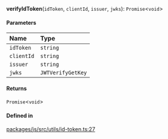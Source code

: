 **verifyIdToken**(`idToken`, `clientId`, `issuer`, `jwks`): `Promise`<`void`\>

#### Parameters

| Name       | Type              |
| :--------- | :---------------- |
| `idToken`  | `string`          |
| `clientId` | `string`          |
| `issuer`   | `string`          |
| `jwks`     | `JWTVerifyGetKey` |

#### Returns

`Promise`<`void`\>

#### Defined in

[packages/js/src/utils/id-token.ts:27](https://github.com/logto-io/js/blob/f0f78e6/packages/js/src/utils/id-token.ts#L27)

